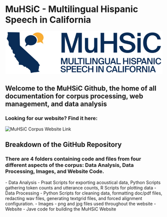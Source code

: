 # MuHSiC - Multilingual Hispanic Speech in California
![MuHSiC Logo](https://github.com/julian-vargo/MuHSiC/blob/main/Images/Logo_MuHSiC_bicolor.jpg)  

<h2>Welcome to the MuHSiC Github, the home of all documentation for corpus processing, web management, and data analysis</h2>  
<h3>Looking for our website? Find it here:</h3>  

![MuHSiC Corpus Website Link](https://muhsic.acad.ucsc.edu/)  

<h2>Breakdown of the GitHub Repository</h2>  
<h3>There are 4 folders containing code and files from four different aspects of the corpus: Data Analysis, Data Processing, Images, and Website Code.</h3>  
- Data Analysis - Praat Scripts for exporting acoustical data, Python Scripts gathering token counts and utterance counts, R Scripts for plotting data  
- Data Processing - Python Scripts for cleaning data, formatting doc/pdf files, redacting wav files, generating textgrid files, and forced alignment configuration.  
- Images - png and jpg files used throughout the website  
- Website - Jave code for building the MuHSiC Website  


